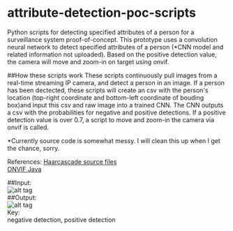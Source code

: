 # attribute-detection-poc-scripts
Python scripts for detecting specified attributes of a person for a surveillance system proof-of-concept. This prototype uses a convolution neural network to detect specified attributes of a person (*CNN model and related information not uploaded).  Based on the positive detection value, the camera will move and zoom-in on target using onvif.<br>

##How these scripts work
These scripts continuously pull images from a real-time streaming IP camera, and detect a person in an image.  If a person has been dectected, these scripts will create an csv with the person's location (top-right coordinate and bottom-left coordinate of bouding box)and input this csv and raw image into a trained CNN.  The CNN outputs a csv with the probabilities for negative and positive detections.  If a positive detection value is over 0.7, a script to move and zoom-in the camera via onvif is called.

*Currently source code is somewhat messy. I will clean this up when I get the chance, sorry.

References: 
[Haarcascade source files](https://github.com/Itseez/opencv/tree/master/data/haarcascades)<br>
[ONVIF Java](https://github.com/milg0/onvif-java-lib)

##Input:<br>
![alt tag](https://github.com/kphongagsorn/human-detection-scripts/blob/master/images/before_0.jpg)<br>
##Output:<br>
![alt tag](https://github.com/kphongagsorn/human-detection-scripts/blob/master/images/after_0.jpg)<br>
Key:<br>
negative detection, positive detection



